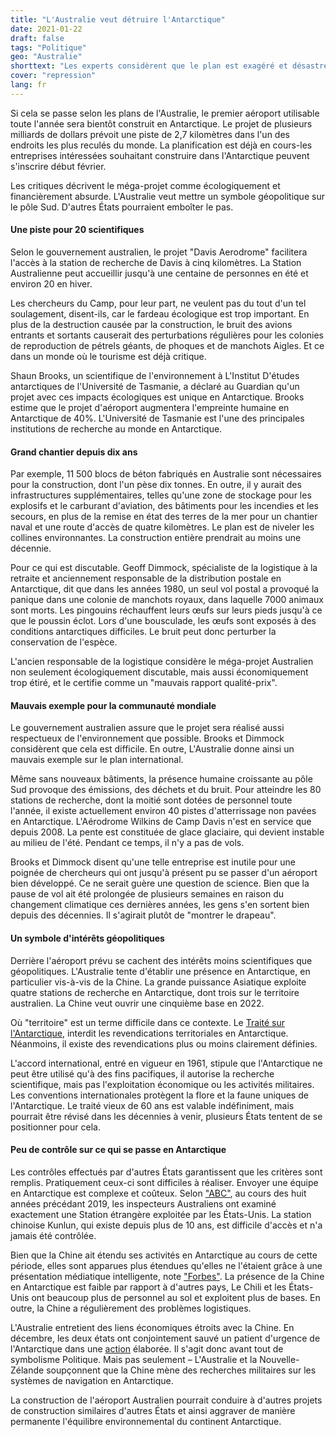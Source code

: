 ```yaml
---
title: "L'Australie veut détruire l'Antarctique"
date: 2021-01-22
draft: false
tags: "Politique"
geo: "Australie"
shorttext: "Les experts considèrent que le plan est exagéré et désastreux sur le plan écologique. C'est aussi une question de symbolisme politique."
cover: "repression"
lang: fr
---
```


Si cela se passe selon les plans de l'Australie, le premier aéroport utilisable toute l'année sera bientôt construit en Antarctique. Le projet de plusieurs milliards de dollars prévoit une piste de 2,7 kilomètres dans l'un des endroits les plus reculés du monde. La planification est déjà en cours-les entreprises intéressées souhaitant construire dans l'Antarctique peuvent s'inscrire début février.

Les critiques décrivent le méga-projet comme écologiquement et financièrement absurde. L'Australie veut mettre un symbole géopolitique sur le pôle Sud. D'autres États pourraient emboîter le pas.

#### Une piste pour 20 scientifiques

Selon le gouvernement australien, le projet "Davis Aerodrome" facilitera l'accès à la station de recherche de Davis à cinq kilomètres. La Station Australienne peut accueillir jusqu'à une centaine de personnes en été et environ 20 en hiver.

Les chercheurs du Camp, pour leur part, ne veulent pas du tout d'un tel soulagement, disent-ils, car le fardeau écologique est trop important. En plus de la destruction causée par la construction, le bruit des avions entrants et sortants causerait des perturbations régulières pour les colonies de reproduction de pétrels géants, de phoques et de manchots Aigles. Et ce dans un monde où le tourisme est déjà critique.

Shaun Brooks, un scientifique de l'environnement à L'Institut D'études antarctiques de l'Université de Tasmanie, a déclaré au Guardian qu'un projet avec ces impacts écologiques est unique en Antarctique. Brooks estime que le projet d'aéroport augmentera l'empreinte humaine en Antarctique de 40%. L'Université de Tasmanie est l'une des principales institutions de recherche au monde en Antarctique.

#### Grand chantier depuis dix ans

Par exemple, 11 500 blocs de béton fabriqués en Australie sont nécessaires pour la construction, dont l'un pèse dix tonnes. En outre, il y aurait des infrastructures supplémentaires, telles qu'une zone de stockage pour les explosifs et le carburant d'aviation, des bâtiments pour les incendies et les secours, en plus de la remise en état des terres de la mer pour un chantier naval et une route d'accès de quatre kilomètres. Le plan est de niveler les collines environnantes. La construction entière prendrait au moins une décennie.

Pour ce qui est discutable. Geoff Dimmock, spécialiste de la logistique à la retraite et anciennement responsable de la distribution postale en Antarctique, dit que dans les années 1980, un seul vol postal a provoqué la panique dans une colonie de manchots royaux, dans laquelle 7000 animaux sont morts. Les pingouins réchauffent leurs œufs sur leurs pieds jusqu'à ce que le poussin éclot. Lors d'une bousculade, les œufs sont exposés à des conditions antarctiques difficiles. Le bruit peut donc perturber la conservation de l'espèce.

L'ancien responsable de la logistique considère le méga-projet Australien non seulement écologiquement discutable, mais aussi économiquement trop étiré, et le certifie comme un "mauvais rapport qualité-prix".

#### Mauvais exemple pour la communauté mondiale

Le gouvernement australien assure que le projet sera réalisé aussi respectueux de l'environnement que possible. Brooks et Dimmock considèrent que cela est difficile. En outre, L'Australie donne ainsi un mauvais exemple sur le plan international.

Même sans nouveaux bâtiments, la présence humaine croissante au pôle Sud provoque des émissions, des déchets et du bruit. Pour atteindre les 80 stations de recherche, dont la moitié sont dotées de personnel toute l'année, il existe actuellement environ 40 pistes d'atterrissage non pavées en Antarctique. L'Aérodrome Wilkins de Camp Davis n'est en service que depuis 2008. La pente est constituée de glace glaciaire, qui devient instable au milieu de l'été. Pendant ce temps, il n'y a pas de vols.

Brooks et Dimmock disent qu'une telle entreprise est inutile pour une poignée de chercheurs qui ont jusqu'à présent pu se passer d'un aéroport bien développé. Ce ne serait guère une question de science. Bien que la pause de vol ait été prolongée de plusieurs semaines en raison du changement climatique ces dernières années, les gens s'en sortent bien depuis des décennies. Il s'agirait plutôt de "montrer le drapeau".

#### Un symbole d'intérêts géopolitiques

Derrière l'aéroport prévu se cachent des intérêts moins scientifiques que géopolitiques. L'Australie tente d'établir une présence en Antarctique, en particulier vis-à-vis de la Chine. La grande puissance Asiatique exploite quatre stations de recherche en Antarctique, dont trois sur le territoire australien. La Chine veut ouvrir une cinquième base en 2022.

Où "territoire" est un terme difficile dans ce contexte. Le [Traité sur l'Antarctique](https://www.admin.ch/opc/de/classified-compilation/19590251/index.html "Antarktis-Vertrag"), interdit les revendications territoriales en Antarctique. Néanmoins, il existe des revendications plus ou moins clairement définies.

L'accord international, entré en vigueur en 1961, stipule que l'Antarctique ne peut être utilisé qu'à des fins pacifiques, il autorise la recherche scientifique, mais pas l'exploitation économique ou les activités militaires. Les conventions internationales protègent la flore et la faune uniques de l'Antarctique. Le traité vieux de 60 ans est valable indéfiniment, mais pourrait être révisé dans les décennies à venir, plusieurs États tentent de se positionner pour cela.

#### Peu de contrôle sur ce qui se passe en Antarctique

Les contrôles effectués par d'autres États garantissent que les critères sont remplis. Pratiquement ceux-ci sont difficiles à réaliser. Envoyer une équipe en Antarctique est complexe et coûteux. Selon ["ABC"](https://www.abc.net.au/news/2019-03-30/china-in-antarctica-inspection-regime/10858486?nw=0 "China unchecked in Antarctica"), au cours des huit années précédant 2019, les inspecteurs Australiens ont examiné exactement une Station étrangère exploitée par les États-Unis. La station chinoise Kunlun, qui existe depuis plus de 10 ans, est difficile d'accès et n'a jamais été contrôlée.

Bien que la Chine ait étendu ses activités en Antarctique au cours de cette période, elles sont apparues plus étendues qu'elles ne l'étaient grâce à une présentation médiatique intelligente, note ["Forbes"](https://www.forbes.com/sites/craighooper/2020/12/23/big-antarctic-stakeholders-get-ignored-as-chinas-new-antarctic-gear-gets-hyped/?sh=397ea0c252ea "With New Gear And Bases, China Is Beginning To Make A Play For Dominance In Antarctica"). La présence de la Chine en Antarctique est faible par rapport à d'autres pays, Le Chili et les États-Unis ont beaucoup plus de personnel au sol et exploitent plus de bases. En outre, la Chine a régulièrement des problèmes logistiques.

L'Australie entretient des liens économiques étroits avec la Chine. En décembre, les deux états ont conjointement sauvé un patient d'urgence de l'Antarctique dans une [action](https://www.bbc.com/news/world-australia-55446454 "Australian expeditioner evacuated from Antarctica in five-day mission") élaborée. Il s'agit donc avant tout de symbolisme Politique. Mais pas seulement – L'Australie et la Nouvelle-Zélande soupçonnent que la Chine mène des recherches militaires sur les systèmes de navigation en Antarctique.

La construction de l'aéroport Australien pourrait conduire à d'autres projets de construction similaires d'autres États et ainsi aggraver de manière permanente l'équilibre environnemental du continent Antarctique.
